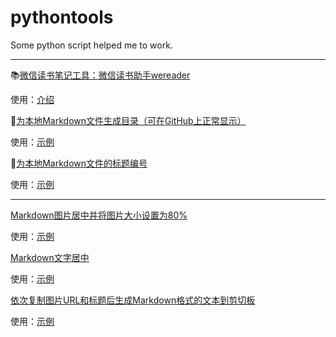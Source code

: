 # pythontools
 Some python script helped me to work.

------

:books:[微信读书笔记工具：微信读书助手wereader](https://github.com/liuhao326/pythontools/tree/master/wereader)

使用：[介绍](https://www.cnblogs.com/Higurashi-kagome/p/12872060.html)

:bookmark_tabs:[为本地Markdown文件生成目录（可在GitHub上正常显示）](https://github.com/liuhao326/pythontools/blob/master/TOC.py)

使用：[示例](https://www.cnblogs.com/Higurashi-kagome/p/12724993.html#使用实例)

:1234:[为本地Markdown文件的标题编号](https://github.com/liuhao326/pythontools/blob/master/AddTitleNumber.py)

使用：[示例](https://www.cnblogs.com/Higurashi-kagome/p/12747857.html#使用实例)

------

[Markdown图片居中并将图片大小设置为80%](https://github.com/liuhao326/pythontools/blob/master/MClipChange.py)

使用：[示例](https://www.cnblogs.com/Higurashi-kagome/p/12497640.html)

[Markdown文字居中](https://github.com/liuhao326/pythontools/blob/master/Mcenter.py)

使用：[示例](https://www.cnblogs.com/Higurashi-kagome/p/12724875.html)

[依次复制图片URL和标题后生成Markdown格式的文本到剪切板](https://github.com/liuhao326/pythontools/blob/master/Mclips.py)

使用：[示例](https://www.cnblogs.com/Higurashi-kagome/p/12497601.html#使用实例)

